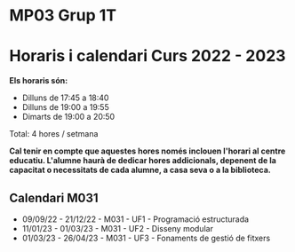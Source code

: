 # MP03 Grup 1T
# Horaris i calendari Curs 2022 - 2023

**Els horaris són:**

* Dilluns de 17:45 a 18:40
* Dilluns de 19:00 a 19:55
* Dimarts de 19:00 a 20:50

Total: 4 hores / setmana

**Cal tenir en compte que aquestes hores només inclouen l'horari al centre educatiu. L'alumne haurà de dedicar hores addicionals, depenent de la capacitat o necessitats de cada alumne, a casa seva o a la biblioteca.**

## Calendari M031

* 09/09/22 - 21/12/22 - M031 - UF1 - Programació estructurada
* 11/01/23 - 01/03/23 - M031 - UF2 - Disseny modular
* 01/03/23 - 26/04/23 - M031 - UF3 - Fonaments de gestió de fitxers



